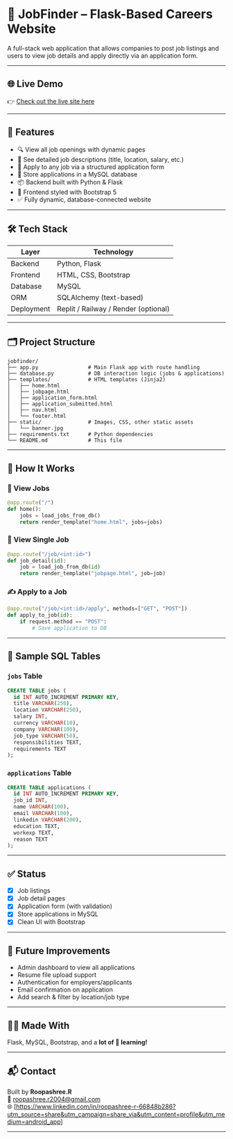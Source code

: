 
# 💼 JobFinder – Flask-Based Careers Website

A full-stack web application that allows companies to post job listings and users to view job details and apply directly via an application form.

---

## 🌐 Live Demo

👉 [Check out the live site here](https://your-render-link.onrender.com)

---

## 🚀 Features

- 🔍 View all job openings with dynamic pages
- 📄 See detailed job descriptions (title, location, salary, etc.)
- 📝 Apply to any job via a structured application form
- 💾 Store applications in a MySQL database
- 📦 Backend built with Python & Flask
- 🎨 Frontend styled with Bootstrap 5
- ✅ Fully dynamic, database-connected website

---

## 🛠️ Tech Stack

| Layer      | Technology        |
|------------|-------------------|
| Backend    | Python, Flask     |
| Frontend   | HTML, CSS, Bootstrap |
| Database   | MySQL             |
| ORM        | SQLAlchemy (text-based) |
| Deployment | Replit / Railway / Render (optional) |

---

## 🗂️ Project Structure

```
jobfinder/
├── app.py                # Main Flask app with route handling
├── database.py           # DB interaction logic (jobs & applications)
├── templates/            # HTML templates (Jinja2)
│   ├── home.html
│   ├── jobpage.html
│   ├── application_form.html
│   ├── application_submitted.html
│   ├── nav.html
│   └── footer.html
├── static/               # Images, CSS, other static assets
│   └── banner.jpg
├── requirements.txt      # Python dependencies
└── README.md             # This file
```

---



## 🧠 How It Works

### 🔗 View Jobs
```python
@app.route("/")
def home():
    jobs = load_jobs_from_db()
    return render_template("home.html", jobs=jobs)
```

### 📄 View Single Job
```python
@app.route("/job/<int:id>")
def job_detail(id):
    job = load_job_from_db(id)
    return render_template("jobpage.html", job=job)
```

### ✍️ Apply to a Job
```python
@app.route("/job/<int:id>/apply", methods=["GET", "POST"])
def apply_to_job(id):
    if request.method == "POST":
        # Save application to DB
```

---

## 🧪 Sample SQL Tables

### `jobs` Table
```sql
CREATE TABLE jobs (
  id INT AUTO_INCREMENT PRIMARY KEY,
  title VARCHAR(250),
  location VARCHAR(250),
  salary INT,
  currency VARCHAR(10),
  company VARCHAR(100),
  job_type VARCHAR(50),
  responsibilities TEXT,
  requirements TEXT
);
```

### `applications` Table
```sql
CREATE TABLE applications (
  id INT AUTO_INCREMENT PRIMARY KEY,
  job_id INT,
  name VARCHAR(100),
  email VARCHAR(100),
  linkedin VARCHAR(200),
  education TEXT,
  workexp TEXT,
  reason TEXT
);
```

---

## ✅ Status

- [x] Job listings
- [x] Job detail pages
- [x] Application form (with validation)
- [x] Store applications in MySQL
- [x] Clean UI with Bootstrap

---

## 🧩 Future Improvements

- Admin dashboard to view all applications
- Resume file upload support
- Authentication for employers/applicants
- Email confirmation on application
- Add search & filter by location/job type

---

## 👩‍💻 Made With

Flask, MySQL, Bootstrap, and a **lot of 💪 learning!**

---

## 📬 Contact

Built by **Roopashree.R**  
📧 roopashree.r2004@gmail.com  
🌐 [https://www.linkedin.com/in/roopashree-r-66848b286?utm_source=share&utm_campaign=share_via&utm_content=profile&utm_medium=android_app]

---
